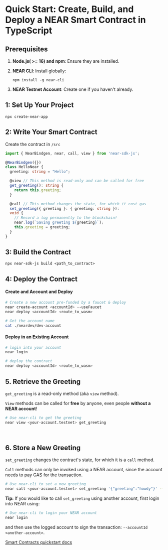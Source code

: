# Quick Start: Create, Build, and Deploy a NEAR Smart Contract in TypeScript

## Prerequisites

1. **Node.js( >= 16) and npm**: Ensure they are installed.
2. **NEAR CLI**: Install globally:

   ```
   npm install -g near-cli
   ```
3. **NEAR Testnet Account**: Create one if you haven't already.

## 1: Set Up Your Project
```
npx create-near-app
```
## 2: Write Your Smart Contract
Create the contract in `/src`
```ts
import { NearBindgen, near, call, view } from 'near-sdk-js';

@NearBindgen({})
class HelloNear {
  greeting: string = "Hello";

  @view // This method is read-only and can be called for free
  get_greeting(): string {
    return this.greeting;
  }

  @call // This method changes the state, for which it cost gas
  set_greeting({ greeting }: { greeting: string }): 
  void {
    // Record a log permanently to the blockchain!
    near.log(`Saving greeting ${greeting}`);
    this.greeting = greeting;
  }
}
```

## 3: Build the Contract
```
npx near-sdk-js build <path_to_contract>
```

## 4: Deploy the Contract

#### Create and Account and Deploy
```sh
# Create a new account pre-funded by a faucet & deploy
near create-account <accountId> --useFaucet
near deploy <accountId> <route_to_wasm>

# Get the account name
cat ./neardev/dev-account
```

#### Deploy in an Existing Account

```sh
# login into your account
near login

# deploy the contract
near deploy <accountId> <route_to_wasm>
```

## 5. Retrieve the Greeting

`get_greeting` is a read-only method (aka `view` method).

`View` methods can be called for **free** by anyone, even people **without a NEAR account**!

```bash
# Use near-cli to get the greeting
near view <your-account.testnet> get_greeting
```

<br />

## 6. Store a New Greeting
`set_greeting` changes the contract's state, for which it is a `call` method.

`Call` methods can only be invoked using a NEAR account, since the account needs to pay GAS for the transaction.

```bash
# Use near-cli to set a new greeting
near call <your-account.testnet> set_greeting '{"greeting":"howdy"}' --accountId <your-account.testnet>
```

**Tip:** If you would like to call `set_greeting` using another account, first login into NEAR using:

```bash
# Use near-cli to login your NEAR account
near login
```

and then use the logged account to sign the transaction: `--accountId <another-account>`.

[Smart Contracts quickstart docs](https://docs.near.org/build/smart-contracts/quickstart)